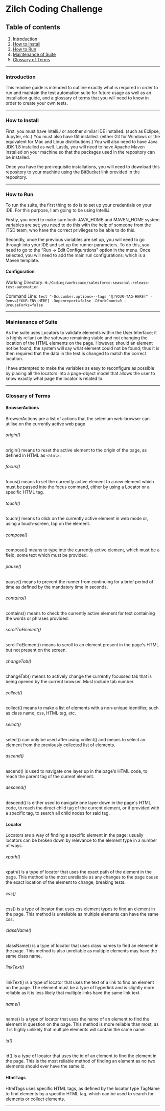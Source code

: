 # Zilch Coding Challenge

## Table of contents
1. [Introduction](#markdown-header-introduction)
2. [How to Install](#markdown-header-how-to-install)
3. [How to Run](#markdown-header-how-to-run)
4. [Maintenance of Suite](#markdown-header-maintenance-of-suite)
5. [Glossary of Terms](#markdown-header-glossary-of-terms)
***
### Introduction
This readme guide is intended to outline exactly what is required in order to run and maintain the test automation suite for future usage as well as an installation guide, and a glossary of terms that you will need to know in order to create your own tests.
***
### How to Install
First, you must have IntelliJ or another similar IDE installed. (such as Eclipse, Jupyter, etc.)
You must also have Git installed. (either Git for Windows or the equivalent for Mac and Linux distributions.)
You will also need to have Java JDK 1.8 installed as well.
Lastly, you will need to have Apache Maven installed on your machine so that the packages used in the repository can be installed.

Once you have the pre-requisite installations, you will need to download this repository to your machine using the BitBucket link provided in the repository.
***
### How to Run
To run the suite, the first thing to do is to set up your credentials on your IDE. For this purpose, I am going to be using IntelliJ.

Firstly, you need to make sure both JAVA_HOME and MAVEN_HOME system variables are set; you need to do this with the help of someone from the ITSD team, who have the correct privileges to be able to do this.

Secondly, once the previous variables are set up, you will need to go through into your IDE and set up the runner parameters. 
To do this, you need to go to the "Run -> Edit Configurations" option in the menu. 
Once selected, you will need to add the main run configurations; which is a Maven template.

#### Configuration
Working Directory: ``H:/Coding/workspace/salesforce-seasonal-release-test-automation``

Command Line: ``test "-Dcucumber.options=--tags '@[YOUR-TAG-HERE]" -Denv=[YOUR-ENV-HERE] -Dopenreport=false -DforkCount=0 -DreuseForks=false``
***
### Maintenance of Suite
As the suite uses Locators to validate elements within the User Interface; it is highly reliant on the software remaining stable and not changing the location of the HTML elements on the page.
However, should an element not be found, the system will say what element could not be found; thus it is then required that the data in the test is changed to match the correct location.

I have attempted to make the variables as easy to reconfigure as possible by placing all the locators into a page-object model that allows the user to know exactly what page the locator is related to.

***
### Glossary of Terms

#### BrowserActions
BrowserActions are a list of actions that the selenium web-browser can utilise on the currently active web page

###### origin()
origin() means to reset the active element to the origin of the page, as defined in HTML as `<html>`.

###### focus()
focus() means to set the currently active element to a new element which must be passed into the focus command, either by using a Locator or a specific HTML tag.

###### touch()
touch() means to click on the currently active element in web mode or, using a touch-screen, tap on the element.

###### compose()
compose() means to type into the currently active element, which must be a field, some text which must be provided.

###### pause()
pause() means to prevent the runner from continuing for a brief period of time as defined by the mandatory time in seconds.

###### contains()
contains() means to check the currently active element for text containing the words or phrases provided.

###### scrollToElement()
scrollToElement() means to scroll to an element present in the page's HTML but not present on the screen.

###### changeTab()
changeTab() means to actively change the currently focussed tab that is being opened by the current browser. Must include tab number.

###### collect() 
collect() means to make a list of elements with a non-unique identifier, such as class name, css, HTML tag, etc.

###### select()
select() can only be used after using collect() and means to select an element from the previously collected list of elements.

###### ascend()
ascend() is used to navigate one layer up in the page's HTML code, to reach the parent tag of the current element.

###### descend()
descend() is either used to navigate one layer down in the page's HTML code, to reach the direct child tag of the current element, or if provided with a specific tag, to search all child nodes for said tag.

#### Locator
Locators are a way of finding a specific element in the page; usually locators can be broken down by relevance to the element type in a number of ways.

###### xpath()
xpath() is a type of locator that uses the exact path of the element in the page. This method is the most unreliable as any changes to the page cause the exact location of the element to change, breaking tests.

###### css()
css() is a type of locator that uses css element types to find an element in the page. This method is unreliable as multiple elements can have the same css.

###### className()
className() is a type of locator that uses class names to find an element in the page. This method is also unreliable as multiple elements may have the same class name.

###### linkText()
linkText() is a type of locator that uses the text of a link to find an element on the page. The element must be a type of hyperlink and is slightly more reliable as it is less likely that multiple links have the same link text.

###### name()
name() is a type of locator that uses the name of an element to find the element in question on the page. This method is more reliable than most, as it is highly unlikely that multiple elements will contain the same name.

###### id()
id() is a type of locator that uses the id of an element to find the element in the page. This is the most reliable method of finding an element as no two elements should ever have the same id.

#### HtmlTags
HtmlTags uses specific HTML tags, as defined by the locator type TagName to find elements by a specific HTML tag, which can be used to search for elements or collect elements.
***

